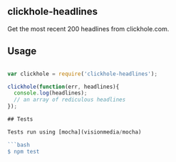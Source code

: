 ## clickhole-headlines

Get the most recent 200 headlines from clickhole.com.

## Usage

```javascript

var clickhole = require('clickhole-headlines');

clickhole(function(err, headlines){
  console.log(headlines);
  // an array of rediculous headlines
});

## Tests

Tests run using [mocha](visionmedia/mocha)

```bash
$ npm test
```
